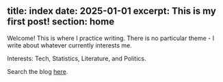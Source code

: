 title: index
date: 2025-01-01
excerpt: This is my first post!
section: home
---
Welcome! This is where I practice writing. There is no particular theme - 
I write about whatever currently interests me.

Interests: Tech, Statistics, Literature, and Politics.

Search the blog [here](/blog/tools/search.html).
